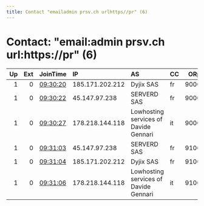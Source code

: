 ```yaml
---
title: Contact "emailadmin prsv.ch urlhttps//pr" (6)
---
```


# Contact: "email:admin prsv.ch url:https://pr" (6)

|   Up |   Ext | JoinTime                                                                                              | IP              | AS                                    | CC   |   ORp |   Dirp | OS    | Version   | Nickname   |   eFamMembers |
|-----:|------:|:------------------------------------------------------------------------------------------------------|:----------------|:--------------------------------------|:-----|------:|-------:|:------|:----------|:-----------|--------------:|
|    1 |     0 | [09:30:20](https://nusenu.github.io/OrNetStats/w/relay/870E25BA845A3AD8F1ACD9B73CB78CF452DE7AB2.html) | 185.171.202.212 | Dyjix SAS                             | fr   |  9000 |      0 | Linux | 0.4.7.13  | prsv       |            82 |
|    1 |     0 | [09:30:22](https://nusenu.github.io/OrNetStats/w/relay/76FF3B0D99A91311998492277BED0B658EFEDE12.html) | 45.147.97.238   | SERVERD SAS                           | fr   |  9000 |      0 | Linux | 0.4.7.13  | prsv       |            82 |
|    1 |     0 | [09:30:27](https://nusenu.github.io/OrNetStats/w/relay/1935960E053680C5CB0D3F435E7C04A5998683B8.html) | 178.218.144.118 | Lowhosting services of Davide Gennari | it   |  9000 |      0 | Linux | 0.4.7.13  | prsv       |            82 |
|    1 |     0 | [09:31:03](https://nusenu.github.io/OrNetStats/w/relay/ADEE94C90C8AA1A46709CD231B58A5C65E9A3C85.html) | 45.147.97.238   | SERVERD SAS                           | fr   |  9100 |      0 | Linux | 0.4.7.13  | prsv       |            82 |
|    1 |     0 | [09:31:04](https://nusenu.github.io/OrNetStats/w/relay/2CF9BD960AFC660815398078015D805BCCC37D26.html) | 185.171.202.212 | Dyjix SAS                             | fr   |  9100 |      0 | Linux | 0.4.7.13  | prsv       |            82 |
|    1 |     0 | [09:31:06](https://nusenu.github.io/OrNetStats/w/relay/8F8E3D669FE43DB0ECBD65FD01959D69BC2660A9.html) | 178.218.144.118 | Lowhosting services of Davide Gennari | it   |  9100 |      0 | Linux | 0.4.7.13  | prsv       |            82 |

